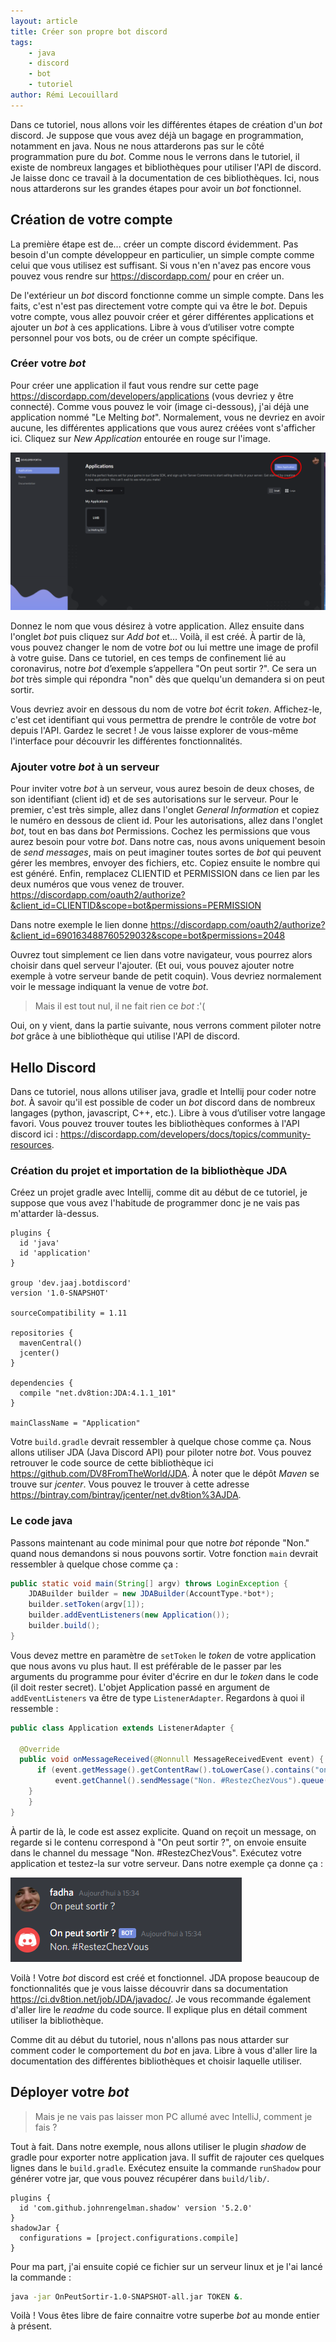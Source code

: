 ```yaml
---
layout: article
title: Créer son propre bot discord
tags:
    - java
    - discord
    - bot
    - tutoriel
author: Rémi Lecouillard
---
```


Dans ce tutoriel, nous allons voir les différentes étapes de création d'un *bot* discord. Je suppose que vous avez déjà un bagage en programmation, notamment en java. Nous ne nous attarderons pas sur le côté programmation pure du *bot*. Comme nous le verrons dans le tutoriel, il existe de nombreux langages et bibliothèques pour utiliser l'API de discord. Je laisse donc ce travail à la documentation de ces bibliothèques. Ici, nous nous attarderons sur les grandes étapes pour avoir un *bot* fonctionnel.

## Création de votre compte

La première étape est de... créer un compte discord évidemment. Pas besoin d'un compte développeur en particulier, un simple compte comme celui que vous utilisez est suffisant. Si vous n'en n'avez pas encore vous pouvez vous rendre sur https://discordapp.com/ pour en créer un.

De l'extérieur un *bot* discord fonctionne comme un simple compte. Dans les faits, c'est n'est pas directement votre compte qui va être le *bot*. Depuis votre compte, vous allez pouvoir créer et gérer différentes applications et ajouter un *bot* à ces applications. Libre à vous d’utiliser votre compte personnel pour vos bots, ou de créer un compte spécifique.

### Créer votre *bot*
Pour créer une application il faut vous rendre sur cette page https://discordapp.com/developers/applications (vous devriez y être connecté). Comme vous pouvez le voir (image ci-dessous), j'ai déjà une application nommé "Le Melting *bot*". Normalement, vous ne devriez en avoir aucune, les différentes applications que vous aurez créées vont s'afficher ici. Cliquez sur *New Application* entourée en rouge sur l'image.

![interface création d'application](/assets/images/2020-03-19-bot-discord/approuge.png)

Donnez le nom que vous désirez à votre application. Allez ensuite dans l'onglet *bot* puis cliquez sur *Add bot* et... Voilà, il est créé. À partir de là, vous pouvez changer le nom de votre *bot* ou lui mettre une image de profil à votre guise. Dans ce tutoriel, en ces temps de confinement lié au coronavirus, notre *bot* d’exemple s’appellera "On peut sortir ?". Ce sera un *bot* très simple qui répondra "non" dès que quelqu'un demandera si on peut sortir.

Vous devriez avoir en dessous du nom de votre *bot* écrit *token*. Affichez-le, c'est cet identifiant qui vous permettra de prendre le contrôle de votre *bot* depuis l'API. Gardez le secret ! Je vous laisse explorer de vous-même l'interface pour découvrir les différentes fonctionnalités.

### Ajouter votre *bot* à un serveur

Pour inviter votre *bot* à un serveur, vous aurez besoin de deux choses, de son identifiant (client id) et de ses autorisations sur le serveur. Pour le premier, c'est très simple, allez dans l'onglet *General Information* et copiez le numéro en dessous de client id.
Pour les autorisations, allez dans l'onglet *bot*, tout en bas dans *bot* Permissions. Cochez les permissions que vous aurez besoin pour votre *bot*. Dans notre cas, nous avons uniquement besoin de *send messages*, mais on peut imaginer toutes sortes de *bot* qui peuvent gérer les membres, envoyer des fichiers, etc. Copiez ensuite le nombre qui est généré.
Enfin, remplacez CLIENTID et PERMISSION dans ce lien par les deux numéros que vous venez de trouver. https://discordapp.com/oauth2/authorize?&client_id=CLIENTID&scope=bot&permissions=PERMISSION

Dans notre exemple le lien donne https://discordapp.com/oauth2/authorize?&client_id=690163488760529032&scope=bot&permissions=2048

Ouvrez tout simplement ce lien dans votre navigateur, vous pourrez alors choisir dans quel serveur l'ajouter. (Et oui, vous pouvez ajouter notre exemple à votre serveur bande de petit coquin). Vous devriez normalement voir le message indiquant la venue de votre *bot*.

> Mais il est tout nul, il ne fait rien ce *bot* :'(

Oui, on y vient, dans la partie suivante, nous verrons comment piloter notre *bot* grâce à une bibliothèque qui utilise l'API de discord.

## Hello Discord

Dans ce tutoriel, nous allons utiliser java, gradle et Intellij pour coder notre *bot*. À savoir qu'il est possible de coder un *bot* discord dans de nombreux langages (python, javascript, C++, etc.). Libre à vous d’utiliser votre langage favori. Vous pouvez trouver toutes les bibliothèques conformes à l'API discord ici : https://discordapp.com/developers/docs/topics/community-resources.

### Création du projet et importation de la bibliothèque JDA

Créez un projet gradle avec Intellij, comme dit au début de ce tutoriel, je suppose que vous avez l'habitude de programmer donc je ne vais pas m'attarder là-dessus.

    plugins {
      id 'java'
      id 'application'
    }

    group 'dev.jaaj.botdiscord'
    version '1.0-SNAPSHOT'

    sourceCompatibility = 1.11

    repositories {
      mavenCentral()
      jcenter()
    }

    dependencies {
      compile "net.dv8tion:JDA:4.1.1_101"
    }

    mainClassName = "Application"

Votre `build.gradle` devrait ressembler à quelque chose comme ça. Nous allons utiliser JDA (Java Discord API) pour piloter notre *bot*. Vous pouvez retrouver le code source de cette bibliothèque ici https://github.com/DV8FromTheWorld/JDA. À noter que le dépôt *Maven* se trouve sur *jcenter*. Vous pouvez le trouver à cette adresse https://bintray.com/bintray/jcenter/net.dv8tion%3AJDA.

### Le code java

Passons maintenant au code minimal pour que notre *bot* réponde "Non." quand nous demandons si nous pouvons sortir. Votre fonction `main` devrait ressembler à quelque chose comme ça :
```java
public static void main(String[] argv) throws LoginException {
	JDABuilder builder = new JDABuilder(AccountType.*bot*);
	builder.setToken(argv[1]);
	builder.addEventListeners(new Application());
	builder.build();
}
```
Vous devez mettre en paramètre de `setToken` le *token* de votre application que nous avons vu plus haut. Il est préférable de le passer par les arguments du programme pour éviter d'écrire en dur le *token* dans le code (il doit rester secret). L'objet Application passé en argument de `addEventListeners` va être de type `ListenerAdapter`. Regardons à quoi il ressemble :

```java
public class Application extends ListenerAdapter {

  @Override
  public void onMessageReceived(@Nonnull MessageReceivedEvent event) {
	  if (event.getMessage().getContentRaw().toLowerCase().contains("on peut sortir ?")) {
		  event.getChannel().sendMessage("Non. #RestezChezVous").queue();
	}
    }
}
```
À partir de là, le code est assez explicite. Quand on reçoit un message, on regarde si le contenu correspond à "On peut sortir ?", on envoie ensuite dans le channel du message "Non. #RestezChezVous". Exécutez votre application et testez-la sur votre serveur. Dans notre exemple ça donne ça :

![messages du *bot*](/assets/images/2020-03-19-bot-discord/sortiiiir.PNG)


Voilà ! Votre *bot* discord est créé et fonctionnel. JDA propose beaucoup de fonctionnalités que je vous laisse découvrir dans sa documentation https://ci.dv8tion.net/job/JDA/javadoc/. Je vous recommande également d'aller lire le *readme* du code source. Il explique plus en détail comment utiliser la bibliothèque.

Comme dit au début du tutoriel, nous n'allons pas nous attarder sur comment coder le comportement du *bot* en java. Libre à vous d'aller lire la documentation des différentes bibliothèques et choisir laquelle utiliser.

## Déployer votre *bot*

> Mais je ne vais pas laisser mon PC allumé avec IntelliJ, comment je fais ?

Tout à fait. Dans notre exemple, nous allons utiliser le plugin *shadow* de gradle pour exporter notre application java. Il suffit de rajouter ces quelques lignes dans le `build.gradle`. Exécutez ensuite la commande `runShadow` pour générer votre jar, que vous pouvez récupérer dans `build/lib/`.

	plugins {
	  id 'com.github.johnrengelman.shadow' version '5.2.0'
	}
	shadowJar {
	  configurations = [project.configurations.compile]
	}

Pour ma part, j'ai ensuite copié ce fichier sur un serveur linux et je l'ai lancé la commande :

```bash
java -jar OnPeutSortir-1.0-SNAPSHOT-all.jar TOKEN &.
```

 Voilà ! Vous êtes libre de faire connaitre votre superbe *bot* au monde entier à présent.
